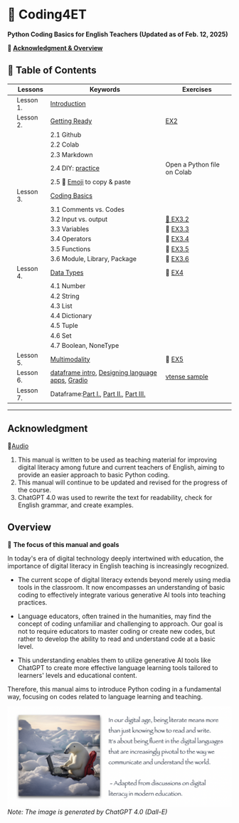 # 📗 Coding4ET
**Python Coding Basics for English Teachers  (Updated as of Feb. 12, 2025)**

**🔸 [Acknowledgment & Overview](#Acknowledgment)**

## 📂 Table of Contents

||Lessons|Keywords|Exercises|
|--|--|--|--|
||Lesson 1. |[Introduction](https://github.com/MK316/Coding4ET/blob/main/Lessons/Lesson01.md)||
||Lesson 2. |[Getting Ready](https://github.com/MK316/Coding4ET/blob/main/Lessons/Lesson02.md)|[EX2](https://github.com/MK316/Coding4ET/blob/main/Lessons/Ex2.md)|
|||2.1 Github||
|||2.2 Colab ||
|||2.3 Markdown||
|||2.4 DIY: [practice](https://github.com/MK316/Coding4ET/blob/main/colab.ipynb)| Open a Python file on Colab|
|||2.5 🌱 [Emoji](https://gist.github.com/rxaviers/7360908) to copy & paste||
||Lesson 3.| [Coding Basics](https://github.com/MK316/Coding4ET/blob/main/Lessons/Lesson03.md)||
||| 3.1 Comments vs. Codes||
||| 3.2 Input vs. output|[🐳 EX3.2](https://github.com/MK316/Coding4ET/blob/main/Exercises/Exercise3_2.ipynb)|
||| 3.3 Variables|🐳 [EX3.3](https://github.com/MK316/Coding4ET/blob/main/Lessons/EX3_3.ipynb)|
||| 3.4 Operators|🐳 [EX3.4](https://github.com/MK316/Coding4ET/blob/main/Lessons/EX3_4.ipynb)|
||| 3.5 Functions|🐳 [EX3.5](https://github.com/MK316/Coding4ET/blob/main/Lessons/EX3_5.ipynb)|
||| 3.6 Module, Library, Package|🐳 [EX3.6](https://github.com/MK316/Coding4ET/blob/main/Lessons/EX3_6.ipynb)|
||Lesson 4. |[Data Types](https://github.com/MK316/Coding4ET/blob/main/Lessons/Lesson04.md)|🐳 [EX4](https://github.com/MK316/Coding4ET/blob/main/Lessons/EX4.ipynb)|
||| 4.1 Number||
||| 4.2 String||
||| 4.3 List||
||| 4.4 Dictionary||
||| 4.5 Tuple||
||| 4.6 Set||
||| 4.7 Boolean, NoneType||
||Lesson 5. |[Multimodality](https://github.com/MK316/Coding4ET/blob/main/Lessons/Lesson05.md)|🐳 [EX5](https://github.com/MK316/Coding4ET/blob/main/Multimodality_practice.ipynb)|
||Lesson 6. |[dataframe intro](https://github.com/MK316/Coding4ET/blob/main/Lessons/Dataframe.md), [Designing language apps](https://github.com/MK316/Coding4ET/blob/main/Lessons/Lesson06.md), [Gradio](https://github.com/MK316/Coding4ET/blob/main/Lessons/gradio.md)|[vtense sample](https://github.com/MK316/Coding4ET/blob/main/verb_tense_sample.ipynb)|
||Lesson 7. |Dataframe:[Part I.](https://github.com/MK316/Coding4ET/blob/main/Lessons/Lesson07a.md), [Part II.](https://github.com/MK316/Coding4ET/blob/main/Lessons/Lesson07b.md), [Part III.](https://github.com/MK316/Coding4ET/blob/main/Lessons/Lesson07c.md)||

---

## Acknowledgment
📢[Audio](https://mrkim21.github.io/manual/audio.html)
1. This manual is written to be used as teaching material for improving digital literacy among future and current teachers of English, aiming to provide an easier approach to basic Python coding.
2. This manual will continue to be updated and revised for the progress of the course.
3. ChatGPT 4.0 was used to rewrite the text for readability, check for English grammar, and create examples.

   
## Overview

🌱 **The focus of this manual and goals**

In today's era of digital technology deeply intertwined with education, the importance of digital literacy in English teaching is increasingly recognized. 

* The current scope of digital literacy extends beyond merely using media tools in the classroom. It now encompasses an understanding of basic coding to effectively integrate various generative AI tools into teaching practices. 

* Language educators, often trained in the humanities, may find the concept of coding unfamiliar and challenging to approach. Our goal is not to require educators to master coding or create new codes, but rather to develop the ability to read and understand code at a basic level. 

* This understanding enables them to utilize generative AI tools like ChatGPT to create more effective language learning tools tailored to learners' levels and educational content. 

Therefore, this manual aims to introduce Python coding in a fundamental way, focusing on codes related to language learning and teaching.

![](https://github.com/MK316/Coding4ET/raw/main/images/image00.png)
*Note: The image is generated by ChatGPT 4.0 (Dall-E)*


